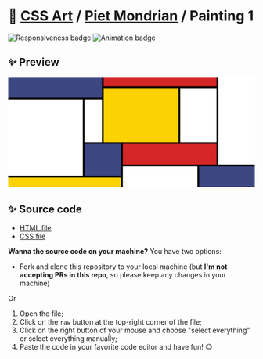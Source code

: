 # 🎨 [CSS Art](https://github.com/bugahontas/css-art) / [Piet Mondrian](https://github.com/bugahontas/css-art/tree/main/piet-mondrian) / Painting 1

![Responsiveness badge](https://img.shields.io/static/v1?label=Responsive&message=No&color=red&style=for-the-badge)
![Animation badge](https://img.shields.io/static/v1?label=Animation&message=No&color=orange&style=for-the-badge)

## ✨ Preview

![Preview](screenshot/painting-1.png)

## ✨ Source code

- [HTML file](https://github.com/bugahontas/css-art/blob/main/piet-mondrian/painting-1/mondrian-1.html)
- [CSS file](https://github.com/bugahontas/css-art/blob/main/piet-mondrian/painting-1/mondrian-1.css)

**Wanna the source code on your machine?** You have two options:
- Fork and clone this repository to your local machine (but **I'm not accepting PRs in this repo**, so please keep any changes in your machine)
 
Or  

1. Open the file;
2. Click on the ```raw``` button at the top-right corner of the file;
3. Click on the right button of your mouse and choose "select everything" or select everything manually;
4. Paste the code in your favorite code editor and have fun! 😊 
